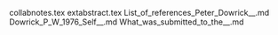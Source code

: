 collabnotes.tex
extabstract.tex
List_of_references_Peter_Dowrick__.md
Dowrick_P_W_1976_Self__.md
What_was_submitted_to_the__.md

